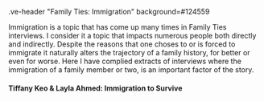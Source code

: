 .ve-header "Family Ties: Immigration" background=#124559

Immigration is a topic that has come up many times in Family Ties interviews. I consider it a topic that impacts numerous people both directly and indirectly. Despite the reasons that one choses to or is forced to immigrate it naturally alters the trajectory of a family history, for better or even for worse.  Here I have complied extracts of interviews where the immigration of a family member or two, is an important factor of the story.



#### Tiffany Keo & Layla Ahmed: Immigration to Survive 